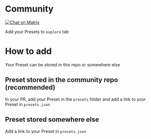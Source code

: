 # Community

[![Chat on Matrix](https://matrix.to/img/matrix-badge.svg)](https://matrix.to/#/#Gradience:matrix.org)

Add your Presets to `explore` tab

# How to add

Your Preset can be stored in this repo or somewhere else

## Preset stored in the community repo (recommended)

In your PR, add your Preset in the `presets` folder and add a link to your Preset in `presets.json`

## Preset stored somewhere else

Add a link to your Preset in `presets.json`
